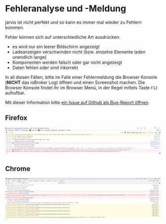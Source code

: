 # Fehleranalyse und -Meldung

jarvis ist nicht perfekt und so kann es immer mal wieder zu Fehlern kommen.

Fehler können sich auf unterschiedliche Art ausdrücken:

* es wird nur ein leerer Bildschirm angezeigt
* Ladeanzeigen verschwinden nicht \(bzw. einzelne Elemente laden unendlich lange\)
* Komponenten werden falsch oder gar nicht angezeigt
* Daten fehlen oder sind inkorrekt

In all diesen Fällen, bitte im Falle einer Fehlermeldung die Browser Konsole \(**NICHT** das ioBroker Log\) öffnen und einen Screenshot machen. Die Browser Konsole findet ihr im Browser Menü, in der Regel mittels Taste `F12` aufrufbar.

Mit dieser Information bitte [ein Issue auf Github als Bug-Report öffnen](https://github.com/Zefau/ioBroker.jarvis/issues/new?assignees=Zefau&labels=bug&template=bug_report.md&title=).

## Firefox

![Firefox](../.gitbook/assets/error-reporting_firefox.png)

## Chrome

![Chrome](../.gitbook/assets/error-reporting_chrome.png)

